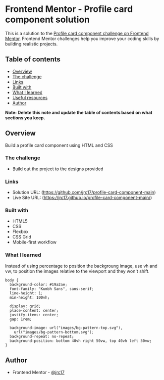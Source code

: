 # Frontend Mentor - Profile card component solution

This is a solution to the [Profile card component challenge on Frontend Mentor](https://www.frontendmentor.io/challenges/profile-card-component-cfArpWshJ). Frontend Mentor challenges help you improve your coding skills by building realistic projects.

## Table of contents

- [Overview](#overview)
- [The challenge](#the-challenge)
- [Links](#links)
- [Built with](#built-with)
- [What I learned](#what-i-learned)
- [Useful resources](#useful-resources)
- [Author](#author)

**Note: Delete this note and update the table of contents based on what sections you keep.**

## Overview

Build a profile card component using HTML and CSS

### The challenge

- Build out the project to the designs provided

### Links

- Solution URL: (https://github.com/jrc17/profile-card-component-main)
- Live Site URL: (https://jrc17.github.io/profile-card-component-main/)

### Built with

- HTML5
- CSS
- Flexbox
- CSS Grid
- Mobile-first workflow

### What I learned

Instead of using percentage to position the backgroung image, use vh and vw, to position the images relative to the viewport and they won't shift.

```css:
body {
  background-color: #19a2ae;
  font-family: "Kumbh Sans", sans-serif;
  line-height: 1;
  min-height: 100vh;

  display: grid;
  place-content: center;
  justify-items: center;
  gap: 1rem;

  background-image: url("images/bg-pattern-top.svg"),
    url("images/bg-pattern-bottom.svg");
  background-repeat: no-repeat;
  background-position: bottom 40vh right 50vw, top 40vh left 50vw;
}
```

## Author

- Frontend Mentor - [@jrc17](https://www.frontendmentor.io/profile/jrc17)
